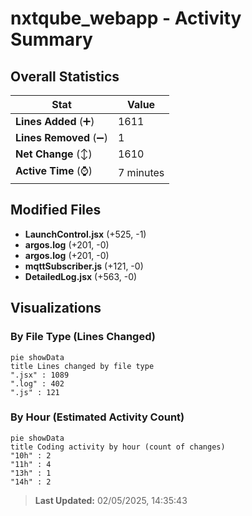 # nxtqube_webapp - Activity Summary 

## Overall Statistics

| Stat                   | Value                                                             |
| ---------------------- | ----------------------------------------------------------------- |
| **Lines Added** (➕)   | 1611                                          |
| **Lines Removed** (➖) | 1                                        |
| **Net Change** (↕)    | 1610                |
| **Active Time** (⌚)   | 7 minutes |


## Modified Files
- **LaunchControl.jsx** (+525, -1)
- **argos.log** (+201, -0)
- **argos.log** (+201, -0)
- **mqttSubscriber.js** (+121, -0)
- **DetailedLog.jsx** (+563, -0)

## Visualizations

### By File Type (Lines Changed)

```mermaid
pie showData
title Lines changed by file type
".jsx" : 1089
".log" : 402
".js" : 121
```

### By Hour (Estimated Activity Count)

```mermaid
pie showData
title Coding activity by hour (count of changes)
"10h" : 2
"11h" : 4
"13h" : 1
"14h" : 2
```


> **Last Updated:** 02/05/2025, 14:35:43